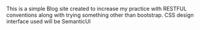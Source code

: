 This is a simple Blog site created to increase my practice with RESTFUL
conventions along with trying something other than bootstrap. CSS design
interface used will be SemanticUI